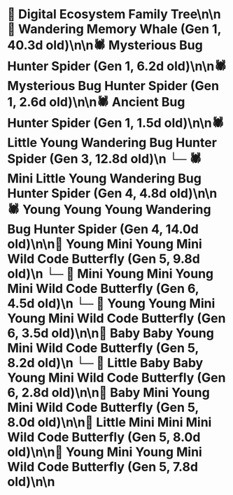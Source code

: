 # 🌳 Digital Ecosystem Family Tree\n\n🐋 Wandering Memory Whale (Gen 1, 40.3d old)\n\n🕷️ Mysterious Bug Hunter Spider (Gen 1, 6.2d old)\n\n🕷️ Mysterious Bug Hunter Spider (Gen 1, 2.6d old)\n\n🕷️ Ancient Bug Hunter Spider (Gen 1, 1.5d old)\n\n🕷️ Little Young Wandering Bug Hunter Spider (Gen 3, 12.8d old)\n  └─ 🕷️ Mini Little Young Wandering Bug Hunter Spider (Gen 4, 4.8d old)\n\n🕷️ Young Young Young Wandering Bug Hunter Spider (Gen 4, 14.0d old)\n\n🦋 Young Mini Young Mini Wild Code Butterfly (Gen 5, 9.8d old)\n  └─ 🦋 Mini Young Mini Young Mini Wild Code Butterfly (Gen 6, 4.5d old)\n  └─ 🦋 Young Young Mini Young Mini Wild Code Butterfly (Gen 6, 3.5d old)\n\n🦋 Baby Baby Young Mini Wild Code Butterfly (Gen 5, 8.2d old)\n  └─ 🦋 Little Baby Baby Young Mini Wild Code Butterfly (Gen 6, 2.8d old)\n\n🦋 Baby Mini Young Mini Wild Code Butterfly (Gen 5, 8.0d old)\n\n🦋 Little Mini Mini Mini Wild Code Butterfly (Gen 5, 8.0d old)\n\n🦋 Young Mini Young Mini Wild Code Butterfly (Gen 5, 7.8d old)\n\n